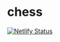 # chess

[![Netlify Status](https://api.netlify.com/api/v1/badges/0cfb6591-186a-4c16-a56d-a96299dfa535/deploy-status)](https://app.netlify.com/sites/kalish-chess/deploys)
